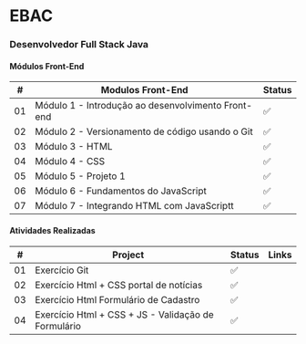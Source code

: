 # EBAC 
### Desenvolvedor Full Stack Java
#### Módulos Front-End

|  #  | Modulos Front-End    | Status |
| :-: | -------------| ----  |
| 01  | Módulo 1 - Introdução ao desenvolvimento Front-end | ✅ |
| 02  | Módulo 2 - Versionamento de código usando o Git  |✅ |
| 03  | Módulo 3 - HTML | ✅|
| 04  | Módulo 4 - CSS  | ✅|
| 05  |Módulo 5 - Projeto 1 | ✅|
| 06  |Módulo 6 - Fundamentos do JavaScript| ✅|
| 07  |Módulo 7 - Integrando HTML com JavaScriptt| ✅|



#### Atividades Realizadas


|  #  | Project| Status  | Links |
| :-: | --------- | ------ | ------|
| 01  | Exercício Git | ✅ |
| 02  | Exercício Html + CSS portal de notícias|✅| 
| 03  | Exercício Html  Formulário de Cadastro |✅| 
| 04  | Exercício Html + CSS + JS - Validação de Formulário| ✅ |



